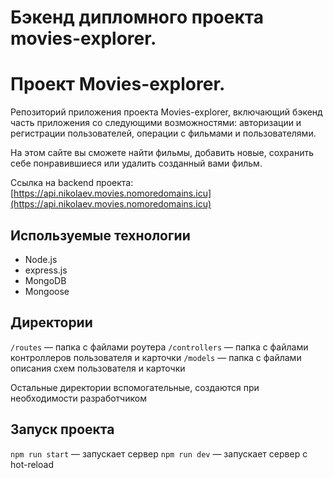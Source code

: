 # Бэкенд дипломного проекта movies-explorer.


# Проект Movies-explorer.

Репозиторий приложения проекта Movies-explorer, включающий бэкенд часть приложения со следующими возможностями: авторизации и регистрации пользователей, операции с фильмами и пользователями.

На этом сайте вы сможете найти фильмы, добавить новые, сохранить себе понравившиеся или удалить созданный вами фильм.

Ссылка на backend проекта: [https://api.nikolaev.movies.nomoredomains.icu](https://api.nikolaev.movies.nomoredomains.icu)

## Используемые технологии
- Node.js
- express.js
- MongoDB
- Mongoose

## Директории

`/routes` — папка с файлами роутера
`/controllers` — папка с файлами контроллеров пользователя и карточки
`/models` — папка с файлами описания схем пользователя и карточки

Остальные директории вспомогательные, создаются при необходимости разработчиком

## Запуск проекта

`npm run start` — запускает сервер
`npm run dev` — запускает сервер с hot-reload
